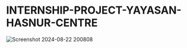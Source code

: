 # INTERNSHIP-PROJECT-YAYASAN-HASNUR-CENTRE
![Screenshot 2024-08-22 200808](https://github.com/user-attachments/assets/1ada099e-eaba-49f8-9eac-0960bcc927da)
